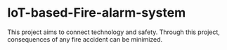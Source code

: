 # IoT-based-Fire-alarm-system
This project aims to connect technology and safety.  Through this project, consequences of any fire accident can be minimized.
